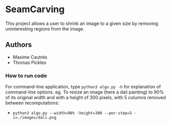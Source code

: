 # SeamCarving

This project allows a user to shrink an image to a given size by removing uninteresting regions from the image.

## Authors
- Maxime Cautrès
- Thomas Pickles

### How to run code

For command-line application, type `python3 algo.py -h` for explanation of command-line options.
eg. To resize an image (here a dali painting) to 90% of its original width and with a height of 300 pixels, with 5 columns removed between recomputations:
- `python3 algo.py --width=90% -height=300 --per-step=5 -i=./images/dali.png`